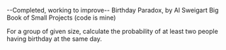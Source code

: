 --Completed, working to improve--
Birthday Paradox, by Al Sweigart Big Book of Small Projects (code is mine)

For a group of given size, calculate the probability of at least two people having birthday at the same day.

